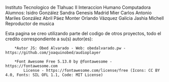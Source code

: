 
Instituto Tecnologico de Tlahuac II
    Interaccion Humano Computadora
        Alumnos:
            Isidro González Sandra Genesis
            Madrid Mier Carlos Antonio
            Mariles González Abril
            Páez Monter Orlando
            Vázquez Galicia Jashia Michell
    Reproductor de musica 


Esta pagina se creo utilizando parte del codigo de otros proyectos, todo el credito correspondiente a su(s) autor(es):

		*Autor JS: Obed Alvarado - Web: obedalvarado.pw - https://github.com/joaquinobed/audioplayer
 
        *Font Awesome Free 5.13.0 by @fontawesome - https://fontawesome.com
            License - https://fontawesome.com/license/free (Icons: CC BY 4.0, Fonts: SIL OFL 1.1, Code: MIT License)
